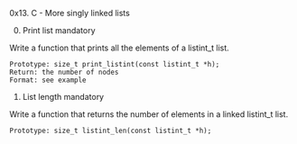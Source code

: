 0x13. C - More singly linked lists

0. Print list
mandatory

Write a function that prints all the elements of a listint_t list.

    Prototype: size_t print_listint(const listint_t *h);
    Return: the number of nodes
    Format: see example
1. List length
mandatory

Write a function that returns the number of elements in a linked listint_t list.

    Prototype: size_t listint_len(const listint_t *h);

